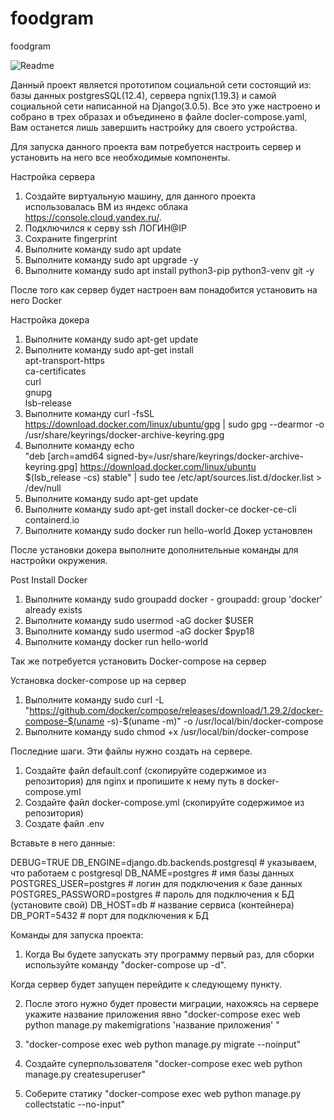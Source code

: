 # foodgram 
foodgram
 
![Readme](https://github.com/pyp18/foodgram-project/actions/workflows/main.yml/badge.svg) 
 
Данный проект является прототипом социальной сети состоящий из: базы данных postgresSQL(12.4), сервера ngnix(1.19.3) и самой социальной сети написанной на Django(3.0.5). Все это уже настроено и собрано в трех образах и объединено в файле docler-compose.yaml, Вам останется лишь завершить настройку для своего устройства.  

Для запуска данного проекта вам потребуется настроить сервер и установить на него все необходимые компоненты.


Настройка сервера
1) Создайте виртуальную машину, для данного проекта использовалась ВМ из яндекс облака https://console.cloud.yandex.ru/.
2) Подключился к серву ssh ЛОГИН@IP
3) Сохраните fingerprint
4) Выполните команду sudo apt update 
5) Выполните команду sudo apt upgrade -y 
6) Выполните команду sudo apt install python3-pip python3-venv git -y 

После того как сервер будет настроен вам понадобится установить на него Docker

Настройка докера
1) Выполните команду sudo apt-get update
2) Выполните команду sudo apt-get install \
    apt-transport-https \
    ca-certificates \
    curl \
    gnupg \
    lsb-release
3) Выполните команду curl -fsSL https://download.docker.com/linux/ubuntu/gpg | sudo gpg --dearmor -o /usr/share/keyrings/docker-archive-keyring.gpg
4) Выполните команду echo \
  "deb [arch=amd64 signed-by=/usr/share/keyrings/docker-archive-keyring.gpg] https://download.docker.com/linux/ubuntu \
  $(lsb_release -cs) stable" | sudo tee /etc/apt/sources.list.d/docker.list > /dev/null
5) Выполните команду sudo apt-get update
6) Выполните команду sudo apt-get install docker-ce docker-ce-cli containerd.io
7) Выполните команду sudo docker run hello-world
Докер установлен

После установки докера выполните дополнительные команды для настройки окружения.

Post Install Docker
1) Выполните команду sudo groupadd docker - groupadd: group 'docker' already exists
2) Выполните команду sudo usermod -aG docker $USER
3) Выполните команду sudo usermod -aG docker $pyp18
4) Выполните команду docker run hello-world

Так же потребуется установить Docker-compose на сервер

Установка docker-compose up на сервер
1) Выполните команду sudo curl -L "https://github.com/docker/compose/releases/download/1.29.2/docker-compose-$(uname -s)-$(uname -m)" -o /usr/local/bin/docker-compose
2) Выполните команду sudo chmod +x /usr/local/bin/docker-compose


Последние шаги.
Эти файлы нужно создать на сервере.
1) Создайте файл default.conf (скопируйте содержимое из репозитория) для nginx и пропишите к нему путь в docker-compose.yml
2) Создайте файл docker-compose.yml (скопируйте содержимое из репозитория)
2) Создате файл .env 

Вставьте в него данные:

DEBUG=TRUE
DB_ENGINE=django.db.backends.postgresql # указываем, что работаем с postgresql
DB_NAME=postgres # имя базы данных
POSTGRES_USER=postgres # логин для подключения к базе данных
POSTGRES_PASSWORD=postgres # пароль для подключения к БД (установите свой)
DB_HOST=db # название сервиса (контейнера)
DB_PORT=5432 # порт для подключения к БД 


Команды для запуска проекта:  
  
1) Когда Вы будете запускать эту программу первый раз, для сборки используйте команду "docker-compose up -d".  
  
Когда сервер будет запущен перейдите к следующему пункту.  
  
2) После этого нужно будет провести миграции, нахожясь на сервере укажите название приложения явно "docker-compose exec web python manage.py makemigrations 'название приложения' "  
  
3) "docker-compose exec web python manage.py migrate --noinput"  
  
4) Создайте суперпользователя "docker-compose exec web python manage.py createsuperuser"  
  
5) Соберите статику "docker-compose exec web python manage.py collectstatic --no-input"  